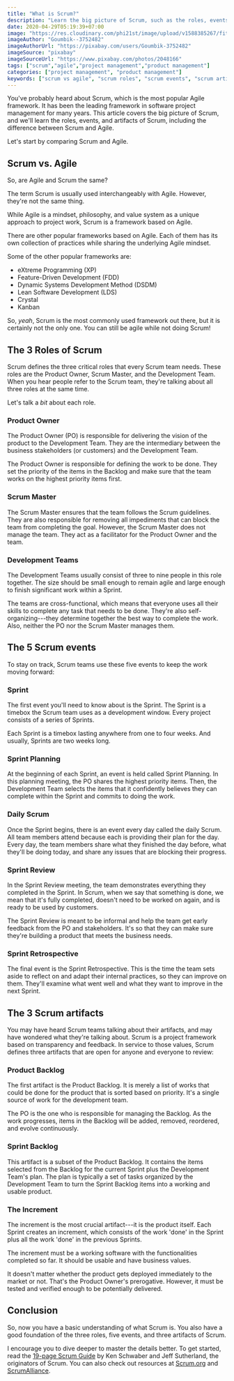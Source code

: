 ```yaml
---
title: "What is Scrum?"
description: "Learn the big picture of Scrum, such as the roles, events, and artifacts of Scrum. You'll also learn the difference between Scrum and Agile."
date: 2020-04-29T05:19:39+07:00
image: "https://res.cloudinary.com/phi21st/image/upload/v1588385267/fitrianingrum.me/Top_View_of_Keyboard_Notebook_and_Coffee_Cup.png"
imageAuthor: "Goumbik--3752482"
imageAuthorUrl: "https://pixabay.com/users/Goumbik-3752482"
imageSource: "pixabay"
imageSourceUrl: "https://www.pixabay.com/photos/2048166"
tags: ["scrum","agile","project management","product management"]
categories: ["project management", "product management"]
keywords: ["scrum vs agile", "scrum roles", "scrum events", "scrum artifacts", "scrum overview"]
---
```


You've probably heard about Scrum, which is the most popular Agile framework. 
It has been the leading framework in software project management for many years. 
This article covers the big picture of Scrum, and we'll learn the roles, events, and artifacts of Scrum, including the difference between Scrum and Agile.

Let's start by comparing Scrum and Agile.

## Scrum vs. Agile

So, are Agile and Scrum the same? 

The term Scrum is usually used interchangeably with Agile. However, they're not the same thing.  

While Agile is a mindset, philosophy, and value system as a unique approach to project work, Scrum is a framework based on Agile.

There are other popular frameworks based on Agile. Each of them has its own collection of practices while sharing the underlying Agile mindset.

Some of the other popular frameworks are:
* eXtreme Programming (XP)
* Feature-Driven Development (FDD)
* Dynamic Systems Development Method (DSDM)
* Lean Software Development (LDS)
* Crystal
* Kanban

So, _yeah_, Scrum is the most commonly used framework out there, but it is certainly not the only one. 
You can still be agile while not doing Scrum! 

## The 3 Roles of Scrum

Scrum defines the three critical roles that every Scrum team needs. 
These roles are the Product Owner, Scrum Master, and the Development Team. 
When you hear people refer to the Scrum team, they're talking about all three roles at the same time.

Let's talk a _bit_ about each role. 

### Product Owner 

The Product Owner (PO) is responsible for delivering the vision of the product to the Development Team. 
They are the intermediary between the business stakeholders (or customers) and the Development Team.
 
The Product Owner is responsible for defining the work to be done. 
They set the priority of the items in the Backlog and make sure that the team works on the highest priority items first. 

### Scrum Master

The Scrum Master ensures that the team follows the Scrum guidelines. 
They are also responsible for removing all impediments that can block the team from completing the goal.
However, the Scrum Master does not manage the team. They act as a facilitator for the Product Owner and the team.  

### Development Teams

The Development Teams usually consist of three to nine people in this role together. 
The size should be small enough to remain agile and large enough to finish significant work within a Sprint. 

The teams are cross-functional, which means that everyone uses all their skills to complete any task that needs to be done. 
They're also self-organizing---they determine together the best way to complete the work. 
Also, neither the PO nor the Scrum Master manages them.

## The 5 Scrum events

To stay on track, Scrum teams use these five events to keep the work moving forward:

### Sprint 
The first event you'll need to know about is the Sprint. 
The Sprint is a timebox the Scrum team uses as a development window. 
Every project consists of a series of Sprints. 

Each Sprint is a timebox lasting anywhere from one to four weeks. 
And usually, Sprints are two weeks long.

### Sprint Planning 

At the beginning of each Sprint, an event is held called Sprint Planning. 
In this planning meeting, the PO shares the highest priority items. 
Then, the Development Team selects the items that it confidently believes they can complete within the Sprint and commits to doing the work. 

### Daily Scrum

Once the Sprint begins, there is an event every day called the daily Scrum. 
All team members attend because each is providing their plan for the day. 
Every day, the team members share what they finished the day before, what they'll be doing today, and share any issues that are blocking their progress. 

### Sprint Review 

In the Sprint Review meeting, the team demonstrates everything they completed in the Sprint. 
In Scrum, when we say that something is done, we mean that it's fully completed, doesn't need to be worked on again, and is ready to be used by customers. 

The Sprint Review is meant to be informal and help the team get early feedback from the PO and stakeholders. 
It's so that they can make sure they're building a product that meets the business needs. 

### Sprint Retrospective

The final event is the Sprint Retrospective. 
This is the time the team sets aside to reflect on and adapt their internal practices, so they can improve on them. 
They'll examine what went well and what they want to improve in the next Sprint. 

## The 3 Scrum artifacts

You may have heard Scrum teams talking about their artifacts, and may have wondered what they're talking about. 
Scrum is a project framework based on transparency and feedback. 
In service to those values, Scrum defines three artifacts that are open for anyone and everyone to review:

### Product Backlog 

The first artifact is the Product Backlog. 
It is merely a list of works that could be done for the product that is sorted based on priority. 
It's a single source of work for the development team.

The PO is the one who is responsible for managing the Backlog. 
As the work progresses, items in the Backlog will be added, removed, reordered, and evolve continuously. 

### Sprint Backlog

This artifact is a subset of the Product Backlog. 
It contains the items selected from the Backlog for the current Sprint plus the Development Team's plan. 
The plan is typically a set of tasks organized by the Development Team to turn the Sprint Backlog items into a working and usable product.

### The Increment

The increment is the most crucial artifact---it is the product itself. 
Each Sprint creates an increment, which consists of the work 'done' in the Sprint plus all the work 'done' in the previous Sprints. 

The increment must be a working software with the functionalities completed so far. It should be usable and have business values. 

It doesn't matter whether the product gets deployed immediately to the market or not. 
That's the Product Owner's prerogative. However, it must be tested and verified enough to be potentially delivered. 

## Conclusion
So, now you have a basic understanding of what Scrum is. 
You also have a good foundation of the three roles, five events, and three artifacts of Scrum.

I encourage you to dive deeper to master the details better. 
To get started, read the [19-page Scrum Guide](https://www.scrumguides.org/docs/scrumguide/v2017/2017-Scrum-Guide-US.pdf) by Ken Schwaber and Jeff Sutherland, the originators of Scrum. 
You can also check out resources at [Scrum.org](https://www.scrum.org/) and [ScrumAlliance](https://www.scrumalliance.org/).

